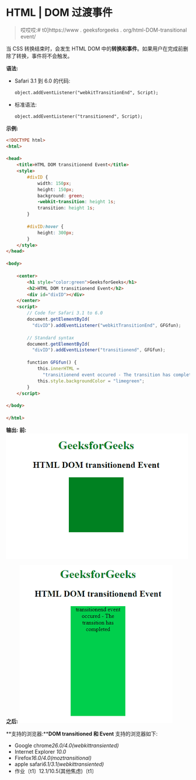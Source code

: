 # HTML | DOM 过渡事件

> 哎哎哎:# t0]https://www . geeksforgeeks . org/html-DOM-transitional event/

当 CSS 转换结束时，会发生 HTML DOM 中的**转换和事件**。如果用户在完成前删除了转换，事件将不会触发。

**语法:**

*   Safari 3.1 到 6.0 的代码:

    ```html
    object.addEventListener("webkitTransitionEnd", Script);
    ```

*   标准语法:

    ```html
    object.addEventListener("transitionend", Script);
    ```

**示例:**

```html
<!DOCTYPE html>
<html>

<head>
    <title>HTML DOM transitionend Event</title>
    <style>
        #divID {
            width: 150px;
            height: 150px;
            background: green;
            -webkit-transition: height 1s;
            transition: height 1s;
        }

        #divID:hover {
            height: 300px;
        }
    </style>
</head>

<body>

    <center>
        <h1 style="color:green">GeeksforGeeks</h1>
        <h2>HTML DOM transitionend Event</h2>
        <div id="divID"></div>
    </center>
    <script>
        // Code for Safari 3.1 to 6.0
        document.getElementById(
          "divID").addEventListener("webkitTransitionEnd", GFGfun);

        // Standard syntax
        document.getElementById(
          "divID").addEventListener("transitionend", GFGfun);

        function GFGfun() {
            this.innerHTML = 
              "transitionend event occured - The transition has completed";
            this.style.backgroundColor = "limegreen";
        }
    </script>

</body>

</html>
```

**输出:**
**前:**
![](img/839437f4942f65cdd37232dbbcc6b0af.png)

**之后:**
![](img/5598f493056c5ff211960598da6f47d6.png)

**支持的浏览器:****DOM transitioned 和 Event** 支持的浏览器如下:

*   Google chrome*26.0/4.0(webkittransiented)*
*   Internet Explorer *10.0*
*   Firefox*16.0/4.0(moztransitional)*
*   apple safari*6.1/3.1(webkittransiented)*
*   作业〔t1〕12.1/10.5(其他焦虑)〔t1〕